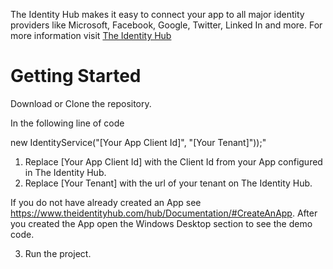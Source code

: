 The Identity Hub makes it easy to connect your app to all major identity providers like Microsoft, Facebook, Google, Twitter, Linked In and more. For more information visit [The Identity Hub](https://www.theidentityhub.com)

Getting Started
===============

Download or Clone the repository. 

In the following line of code

new IdentityService("[Your App Client Id]", "[Your Tenant]"));"

1. Replace [Your App Client Id] with the Client Id from your App configured in The Identity Hub.
2. Replace [Your Tenant] with the url of your tenant on The Identity Hub.

If you do not have already created an App see https://www.theidentityhub.com/hub/Documentation/#CreateAnApp. After you created the App open the Windows Desktop section to see the demo code.

3. Run the project.
